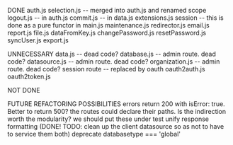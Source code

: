 DONE
auth.js
selection.js -- merged into auth.js and renamed scope
logout.js -- in auth.js
commit.js -- in data.js
extensions.js
session -- this is done as a pure functor in main.js
maintenance.js
redirector.js
email.js
report.js
file.js
dataFromKey.js
changePassword.js
resetPassword.js
syncUser.js
export.js

UNNECESSARY
data.js -- dead code?
database.js -- admin route. dead code?
datasource.js -- admin route. dead code?
organization.js -- admin route. dead code?
session route -- replaced by oauth
oauth2auth.js
oauth2token.js

NOT DONE

FUTURE REFACTORING POSSIBILITIES
errors return 200 with isError: true. Better to return 500?
the routes could declare their paths. Is the indirection worth the modularity?
we should put these under test
unify response formatting (DONE! TODO: clean up the client datasource so as not to have to service them both)
deprecate databasetype === 'global'
